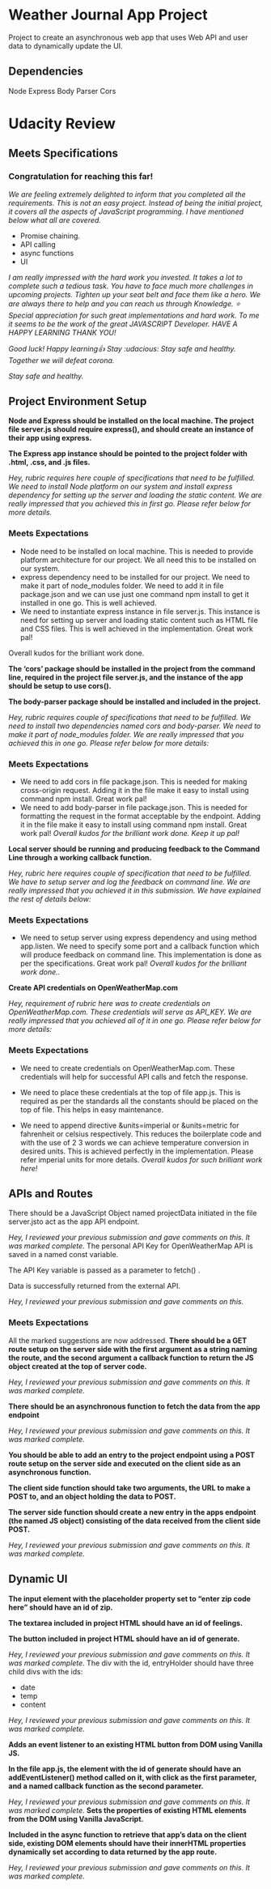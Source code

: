 # Weather Journal App Project
Project to create an asynchronous web app that uses Web API and user data to dynamically update the UI.

## Dependencies
Node Express
Body Parser
Cors


# Udacity Review

## Meets Specifications
### Congratulation for reaching this far!
*We are feeling extremely delighted to inform that you completed all the requirements.*
*This is not an easy project. Instead of being the initial project, it covers all the aspects of JavaScript programming. I have mentioned below what all are covered.*
- Promise chaining.
- API calling
- async functions
- UI


*I am really impressed with the hard work you invested. It takes a lot to complete such a tedious task.*
*You have to face much more challenges in upcoming projects. Tighten up your seat belt and face them like a hero.*
*We are always there to help and you can reach us through Knowledge.*
*:star: Special appreciation for such great implementations and hard work. To me it seems to be the work of the great JAVASCRIPT Developer.*
*HAVE A HAPPY LEARNING THANK YOU!*

*Good luck! Happy learning:thumbsup: Stay :udacious:*
*Stay safe and healthy. Together we will defeat corona.*

*Stay safe and healthy.*

## Project Environment Setup
**Node and Express should be installed on the local machine. The project file server.js should require express(), and should create an instance of their app using express.**

**The Express app instance should be pointed to the project folder with .html, .css, and .js files.**

*Hey, rubric requires here couple of specifications that need to be fulfilled. We need to install Node platform on our system and install express dependency for setting up the server and loading the static content. We are really impressed that you achieved this in first go. Please refer below for more details.*

### Meets Expectations

- Node need to be installed on local machine. This is needed to provide platform architecture for our project. We all need this to be installed on our system.
- express dependency need to be installed for our project. We need to make it part of node_modules folder. We need to add it in file package.json and we can use just one command npm install to get it installed in one go. This is well achieved.
- We need to instantiate express instance in file server.js. This instance is need for setting up server and loading static content such as HTML file and CSS files. This is well achieved in the implementation. Great work pal!

Overall kudos for the brilliant work done.


**The ‘cors’ package should be installed in the project from the command line, required in the project file server.js, and the instance of the app should be setup to use cors().**

**The body-parser package should be installed and included in the project.**

*Hey, rubric requires couple of specifications that need to be fulfilled. We need to install two dependencies named cors and body-parser. We need to make it part of node_modules folder. We are really impressed that you achieved this in one go. Please refer below for more details:*

### Meets Expectations
- We need to add cors in file package.json. This is needed for making cross-origin request. Adding it in the file make it easy to install using command npm install. Great work pal!
- We need to add body-parser in file package.json. This is needed for formatting the request in the format acceptable by the endpoint. Adding it in the file make it easy to install using command npm install. Great work pal!
*Overall kudos for the brilliant work done. Keep it up pal!*

**Local server should be running and producing feedback to the Command Line through a working callback function.**

*Hey, rubric here requires couple of specification that need to be fulfilled. We have to setup server and log the feedback on command line. We are really impressed that you achieved it in this submission. We have explained the rest of details below:*

### Meets Expectations
- We need to setup server using express dependency and using method app.listen. We need to specify some port and a callback function which will produce feedback on command line. This implementation is done as per the specifications. Great work pal!
*Overall kudos for the brilliant work done..*

**Create API credentials on OpenWeatherMap.com**

*Hey, requirement of rubric here was to create credentials on OpenWeatherMap.com. These credentials will serve as API_KEY. We are really impressed that you achieved all of it in one go. Please refer below for more details:*

### Meets Expectations
- We need to create credentials on OpenWeatherMap.com. These credentials will help for successful API calls and fetch the response.

- We need to place these credentials at the top of file app.js. This is required as per the standards all the constants should be placed on the top of file. This helps in easy maintenance.

- We need to append directive &units=imperial or &units=metric for fahrenheit or celsius respectively. This reduces the boilerplate code and with the use of 2 3 words we can achieve temperature conversion in desired units. This is achieved perfectly in the implementation. Please refer imperial units for more details.
*Overall kudos for such brilliant work here!*

## APIs and Routes
There should be a JavaScript Object named projectData initiated in the file server.jsto act as the app API endpoint.

*Hey, I reviewed your previous submission and gave comments on this. It was marked complete.*
The personal API Key for OpenWeatherMap API is saved in a named const variable.

The API Key variable is passed as a parameter to fetch() .

Data is successfully returned from the external API.

*Hey, I reviewed your previous submission and gave comments on this.*

### Meets Expectations
All the marked suggestions are now addressed.
**There should be a GET route setup on the server side with the first argument as a string naming the route, and the second argument a callback function to return the JS object created at the top of server code.**

*Hey, I reviewed your previous submission and gave comments on this. It was marked complete.*

**There should be an asynchronous function to fetch the data from the app endpoint**

*Hey, I reviewed your previous submission and gave comments on this. It was marked complete.*

**You should be able to add an entry to the project endpoint using a POST route setup on the server side and executed on the client side as an asynchronous function.**

**The client side function should take two arguments, the URL to make a POST to, and an object holding the data to POST.**

**The server side function should create a new entry in the apps endpoint (the named JS object) consisting of the data received from the client side POST.**

*Hey, I reviewed your previous submission and gave comments on this. It was marked complete.*

## Dynamic UI
**The input element with the placeholder property set to “enter zip code here” should have an id of zip.**

**The textarea included in project HTML should have an id of feelings.**

**The button included in project HTML should have an id of generate.**

*Hey, I reviewed your previous submission and gave comments on this. It was marked complete.*
The div with the id, entryHolder should have three child divs with the ids:

- date
- temp
- content

*Hey, I reviewed your previous submission and gave comments on this. It was marked complete.*

**Adds an event listener to an existing HTML button from DOM using Vanilla JS.**

**In the file app.js, the element with the id of generate should have an addEventListener() method called on it, with click as the first parameter, and a named callback function as the second parameter.**

*Hey, I reviewed your previous submission and gave comments on this. It was marked complete.*
**Sets the properties of existing HTML elements from the DOM using Vanilla JavaScript.**

**Included in the async function to retrieve that app’s data on the client side, existing DOM elements should have their innerHTML properties dynamically set according to data returned by the app route.**

*Hey, I reviewed your previous submission and gave comments on this. It was marked complete.*
